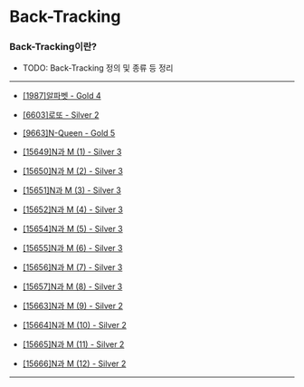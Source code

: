 # Back-Tracking

### Back-Tracking이란?

  - TODO: Back-Tracking 정의 및 종류 등 정리

---

  - [[1987]알파벳 - Gold 4](https://github.com/firemancha/Algorithm/tree/main/Baekjoon/BackTracking/%5B1987%5D%EC%95%8C%ED%8C%8C%EB%B2%B3)

  - [[6603]로또 - Silver 2](https://github.com/firemancha/Algorithm/tree/main/Baekjoon/BackTracking/%5B6603%5D%EB%A1%9C%EB%98%90)

  - [[9663]N-Queen - Gold 5](https://github.com/firemancha/Algorithm/tree/main/Baekjoon/BackTracking/%5B9664%5DN-Queen)

  - [[15649]N과 M (1) - Silver 3](https://github.com/firemancha/Algorithm/tree/main/Baekjoon/BackTracking/%5B15649%5DN%EA%B3%BC%20M%20(1))
  
  - [[15650]N과 M (2) - Silver 3](https://github.com/firemancha/Algorithm/tree/main/Baekjoon/BackTracking/%5B15650%5DN%EA%B3%BC%20M%20(2))

  - [[15651]N과 M (3) - Silver 3](https://github.com/firemancha/Algorithm/tree/main/Baekjoon/BackTracking/%5B15651%5DN%EA%B3%BC%20M%20(3))

  - [[15652]N과 M (4) - Silver 3](https://github.com/firemancha/Algorithm/tree/main/Baekjoon/BackTracking/%5B15652%5DN%EA%B3%BC%20M%20(4))

  - [[15654]N과 M (5) - Silver 3](https://github.com/firemancha/Algorithm/tree/main/Baekjoon/BackTracking/%5B15654%5DN%EA%B3%BC%20M%20(5))

  - [[15655]N과 M (6) - Silver 3](https://github.com/firemancha/Algorithm/tree/main/Baekjoon/BackTracking/%5B15655%5DN%EA%B3%BC%20M%20(6))

  - [[15656]N과 M (7) - Silver 3](https://github.com/firemancha/Algorithm/tree/main/Baekjoon/BackTracking/%5B15656%5DN%EA%B3%BC%20M%20(7))

  - [[15657]N과 M (8) - Silver 3](https://github.com/firemancha/Algorithm/tree/main/Baekjoon/BackTracking/%5B15657%5DN%EA%B3%BC%20M%20(8))

  - [[15663]N과 M (9) - Silver 2](https://github.com/firemancha/Algorithm/tree/main/Baekjoon/BackTracking/%5B15663%5DN%EA%B3%BC%20M%20(9))

  - [[15664]N과 M (10) - Silver 2](https://github.com/firemancha/Algorithm/tree/main/Baekjoon/BackTracking/%5B15664%5DN%EA%B3%BC%20M%20(10))

  - [[15665]N과 M (11) - Silver 2](https://github.com/firemancha/Algorithm/tree/main/Baekjoon/BackTracking/%5B15665%5DN%EA%B3%BC%20M%20(11))

  - [[15666]N과 M (12) - Silver 2](https://github.com/firemancha/Algorithm/tree/main/Baekjoon/BackTracking/%5B15666%5DN%EA%B3%BC%20M%20(12))

---